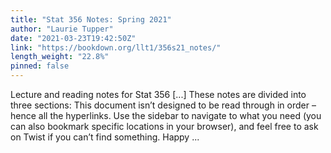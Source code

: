 ```yaml
---
title: "Stat 356 Notes: Spring 2021"
author: "Laurie Tupper"
date: "2021-03-23T19:42:50Z"
link: "https://bookdown.org/llt1/356s21_notes/"
length_weight: "22.8%"
pinned: false
---
```


Lecture and reading notes for Stat 356 [...] These notes are divided into three sections: This document isn’t designed to be read through in order – hence all the hyperlinks. Use the sidebar to navigate to what you need (you can also bookmark specific locations in your browser), and feel free to ask on Twist if you can’t find something. Happy ...
